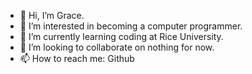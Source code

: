 - 👋 Hi, I’m Grace.
- 👀 I’m interested in becoming a computer programmer.
- 🌱 I’m currently learning coding at Rice University.
- 💞️ I’m looking to collaborate on nothing for now.
- 📫 How to reach me: Github

<!---
gracecatk/gracecatk is a ✨ special ✨ repository because its `README.md` (this file) appears on your GitHub profile.
You can click the Preview link to take a look at your changes.
--->
